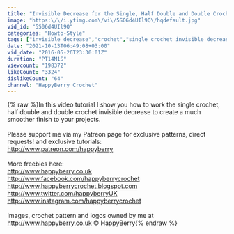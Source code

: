 ```yaml
---
title: "Invisible Decrease for the Single, Half Double and Double Crochet Stitch"
image: "https:\/\/i.ytimg.com\/vi\/5S06d4UIl9Q\/hqdefault.jpg"
vid_id: "5S06d4UIl9Q"
categories: "Howto-Style"
tags: ["invisible decrease","crochet","single crochet invisible decrease"]
date: "2021-10-13T06:49:08+03:00"
vid_date: "2016-05-26T23:30:01Z"
duration: "PT14M1S"
viewcount: "198372"
likeCount: "3324"
dislikeCount: "64"
channel: "HappyBerry Crochet"
---
```

{% raw %}In this video tutorial I show you how to work the single crochet, half double and double crochet invisible decrease to create a much smoother finish to your projects.<br /><br />Please support me via my Patreon page for exclusive patterns, direct requests! and exclusive tutorials:<br /><a rel="nofollow" target="blank" href="http://www.patreon.com/happyberry">http://www.patreon.com/happyberry</a><br /><br />More freebies here: <br /><a rel="nofollow" target="blank" href="http://www.happyberry.co.uk">http://www.happyberry.co.uk</a> <br /><a rel="nofollow" target="blank" href="http://www.facebook.com/happyberrycrochet">http://www.facebook.com/happyberrycrochet</a><br /><a rel="nofollow" target="blank" href="http://www.happyberrycrochet.blogspot.com">http://www.happyberrycrochet.blogspot.com</a><br /><a rel="nofollow" target="blank" href="http://www.twitter.com/happyberryUK">http://www.twitter.com/happyberryUK</a><br /><a rel="nofollow" target="blank" href="http://www.instagram.com/happyberrycrochet">http://www.instagram.com/happyberrycrochet</a><br /><br />Images, crochet pattern and logos owned by me at <a rel="nofollow" target="blank" href="http://www.happyberry.co.uk">http://www.happyberry.co.uk</a> © HappyBerry{% endraw %}
